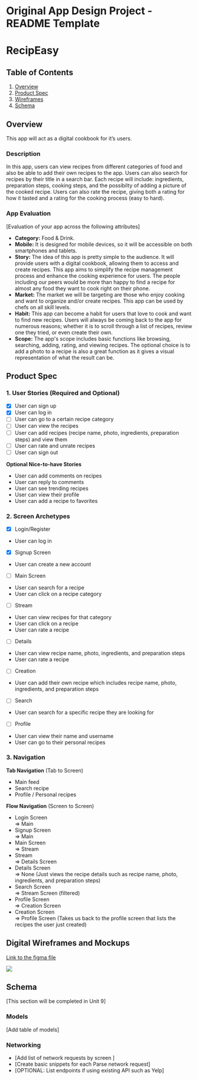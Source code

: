 Original App Design Project - README Template
===

# RecipEasy

## Table of Contents

1. [Overview](#Overview)
2. [Product Spec](#Product-Spec)
3. [Wireframes](#Wireframes)
4. [Schema](#Schema)

## Overview
This app will act as a digital cookbook for it’s users. 

### Description

In this app, users can view recipes from different categories of food and also be able to add their own recipes to the app. Users can also search for recipes by their title in a search bar. Each recipe will include: ingredients, preparation steps, cooking steps, and the possibilty of adding a picture of the cooked recipe. Users can also rate the recipe, giving both a rating for how it tasted and a rating for the cooking process (easy to hard). 

### App Evaluation

[Evaluation of your app across the following attributes]
- **Category:** Food & Drink.
- **Mobile:** It is designed for mobile devices, so it will be accessible on both smartphones and tablets.
- **Story:** The idea of this app is pretty simple to the audience. It will provide users with a digital cookbook, allowing them to access and create recipes. This app aims to simplify the recipe management process and enhance the cooking experience for users. The people including our peers would be more than happy to find a recipe for almost any food they want to cook right on their phone. 
- **Market:** The market we will be targeting are those who enjoy cooking and want to organize and/or create recipes. This app can be used by chefs on all skill levels.
- **Habit:** This app can become a habit for users that love to cook and want to find new recipes. Users will always be coming back to the app for numerous reasons; whether it is to scroll through a list of recipes, review one they tried, or even create their own.
- **Scope:** The app's scope includes basic functions like browsing, searching, adding, rating, and viewing recipes. The optional choice is to add a photo to a recipe is also a great function as it gives a visual representation of what the result can be.

## Product Spec

### 1. User Stories (Required and Optional)

- [x] User can sign up
- [X] User can log in
- [ ] User can go to a certain recipe category
- [ ] User can view the recipes
- [ ] User can add recipes (recipe name, photo, ingredients, preparation steps) and view them
- [ ] User can rate and unrate recipes
- [ ] User can sign out

**Optional Nice-to-have Stories**

* User can add comments on recipes
* User can reply to comments
* User can see trending recipes
* User can view their profile
* User can add a recipe to favorites

### 2. Screen Archetypes

- [X] Login/Register
* User can log in 
- [X] Signup Screen
* User can create a new account
- [ ] Main Screen
* User can search for a recipe 
* User can click on a recipe category
- [ ] Stream 
* User can view recipes for that category 
* User can click on a recipe 
* User can rate a recipe
- [ ] Details 
* User can view recipe name, photo, ingredients, and preparation steps
* User can rate a recipe
- [ ] Creation
* User can add their own recipe which includes recipe name, photo, ingredients, and preparation steps
- [ ] Search
* User can search for a specific recipe they are looking for
- [ ] Profile 
* User can view their name and username
* User can go to their personal recipes


### 3. Navigation

**Tab Navigation** (Tab to Screen)

* Main feed
* Search recipe
* Profile / Personal recipes 

**Flow Navigation** (Screen to Screen)

* Login Screen  
=> Main 
* Signup Screen  
=> Main
* Main Screen  
=> Stream
* Stream  
=> Details Screen
* Details Screen  
=> None (Just views the recipe details such as recipe name, photo, ingredients, and preparation steps)
* Search Screen  
=> Stream Screen (filtered)
* Profile Screen  
=> Creation Screen
* Creation Screen  
=> Profile Screen (Takes us back to the profile screen that lists the recipes the user just created)


## Digital Wireframes and Mockups
[Link to the figma file](https://www.figma.com/file/Rq2PwoqwUyF1OuOz4EW0aZ/Wireframe?type=design&node-id=0%3A1&mode=design&t=7d0ad2ZJAHOVMPsC-1)

![](https://hackmd.io/_uploads/Hk_dCf8za.png)


## Schema 

[This section will be completed in Unit 9]

### Models

[Add table of models]

### Networking

- [Add list of network requests by screen ]
- [Create basic snippets for each Parse network request]
- [OPTIONAL: List endpoints if using existing API such as Yelp]

